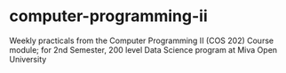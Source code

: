 # computer-programming-ii
Weekly practicals from the Computer Programming II (COS 202) Course module; for 2nd Semester, 200 level Data Science program at Miva Open University
